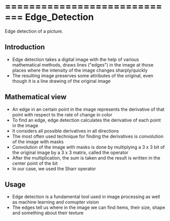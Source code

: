 =============================
Edge_Detection
=============================

Edge detection of a picture.


Introduction
------------

* Edge detection takes a digital image with the help of various mathematical methods, draws lines ("edges") in the image at those places where the intensity of the image changes sharply/quickly
* The resulting image preserves some attributes of the original, even though it is a line drawing of the original image

Mathematical view
-----

* An edge in an certain point in the image represents the derivative of that point with respect to the rate of change in color
* To find an edge, edge detection calculates the derivative of each point in the image
* It considers all possible derivatives in all directions
* The most often used technique for finding the derivatives is convolution of the image with masks
* Convolution of the image with masks is done by multiplying a 3 x 3 bit of the original image by a 3 x 3 matrix, called the operator
* After the multiplication, the sum is taken and the result is written in the center point of the bit
* In our case, we used the Sharr operator

Usage
-----

* Edge detection is a fundamental tool used in image processing as well as machine learning and comupter vision
* The edges tell us where in the image we can find items, their size, shape and something about their texture
